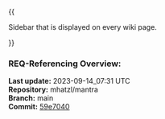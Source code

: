{{
  
Sidebar that is displayed on every wiki page.

}}

### **REQ-Referencing Overview:**

**Last update:** 2023-09-14_07:31 UTC  
**Repository:** mhatzl/mantra  
**Branch:** main  
**Commit:** [59e7040](https://github.com/mhatzl/mantra/commit/59e704069e2149dc4f6a29919c40d941775344a6)  
